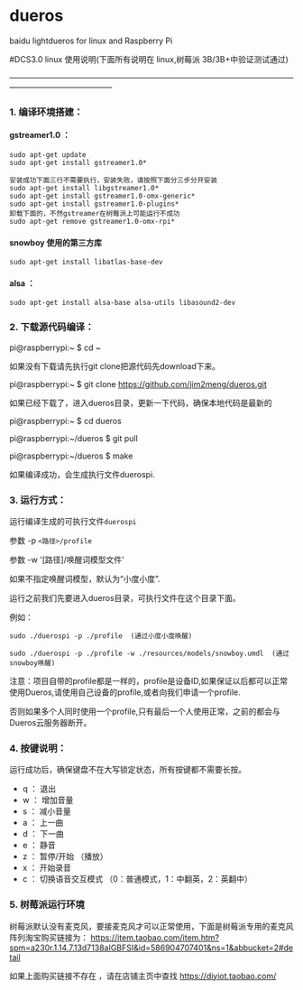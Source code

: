 # dueros
baidu lightdueros for linux and Raspberry Pi 

#DCS3.0 linux 使用说明(下面所有说明在 linux,树莓派 3B/3B+中验证测试通过)

—————————————————————————————————————————————————

### 1. 编译环境搭建：

#### gstreamer1.0 ：
	sudo apt-get update
	sudo apt-get install gstreamer1.0*
	
	安装成功下面三行不需要执行，安装失败，请按照下面分三步分开安装
	sudo apt-get install libgstreamer1.0*
	sudo apt-get install gstreamer1.0-omx-generic*
	sudo apt-get install gstreamer1.0-plugins*
	卸载下面的，不然gstreamer在树莓派上可能运行不成功
	sudo apt-get remove gstreamer1.0-omx-rpi*
#### snowboy 使用的第三方库
	sudo apt-get install libatlas-base-dev
	
#### alsa ：

	sudo apt-get install alsa-base alsa-utils libasound2-dev


### 2. 下载源代码编译：

pi@raspberrypi:~ $ cd ~

如果没有下载请先执行git clone把源代码先download下来。

pi@raspberrypi:~ $ git clone https://github.com/jim2meng/dueros.git

如果已经下载了，进入dueros目录，更新一下代码，确保本地代码是最新的

pi@raspberrypi:~ $ cd dueros

pi@raspberrypi:~/dueros $ git pull

pi@raspberrypi:~/dueros $ make 

如果编译成功，会生成执行文件duerospi.

### 3. 运行方式：

运行编译生成的可执行文件`duerospi` 

参数 -p `<路径>/profile` 

参数 -w '[路径]/唤醒词模型文件' 

如果不指定唤醒词模型，默认为“小度小度”.

运行之前我们先要进入dueros目录，可执行文件在这个目录下面。

例如：

	sudo ./duerospi -p ./profile  (通过小度小度唤醒) 
	
	sudo ./duerospi -p ./profile -w ./resources/models/snowboy.umdl  (通过snowboy唤醒) 

注意：项目自带的profile都是一样的，profile是设备ID,如果保证以后都可以正常使用Dueros,请使用自己设备的profile,或者向我们申请一个profile.

否则如果多个人同时使用一个profile,只有最后一个人使用正常，之前的都会与Dueros云服务器断开。

	
### 4. 按键说明：

运行成功后，确保键盘不在大写锁定状态，所有按键都不需要长按。

 - q ： 退出
 - w ： 增加音量
 - s ： 减小音量
 - a ： 上一曲
 - d ： 下一曲
 - e ： 静音
 - z ： 暂停/开始 （播放）
 - x ： 开始录音
 - c ： 切换语音交互模式 （0：普通模式，1：中翻英，2：英翻中）
  
  ### 5. 树莓派运行环境
  
  树莓派默认没有麦克风，要接麦克风才可以正常使用，下面是树莓派专用的麦克风阵列淘宝购买链接为： 
  https://item.taobao.com/item.htm?spm=a230r.1.14.7.13d7138aIGBFSI&id=586904707401&ns=1&abbucket=2#detail 
 
  如果上面购买链接不存在 ，请在店铺主页中查找 https://diyiot.taobao.com/ 
    
  
